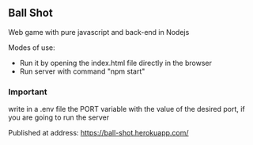 ## Ball Shot

Web game with pure javascript and back-end in Nodejs

Modes of use:
- Run it by opening the index.html file directly in the browser
- Run server with command "npm start"

### Important
write in a .env file the PORT variable with the value of the desired port, if you are going to run the server

Published at address: https://ball-shot.herokuapp.com/
